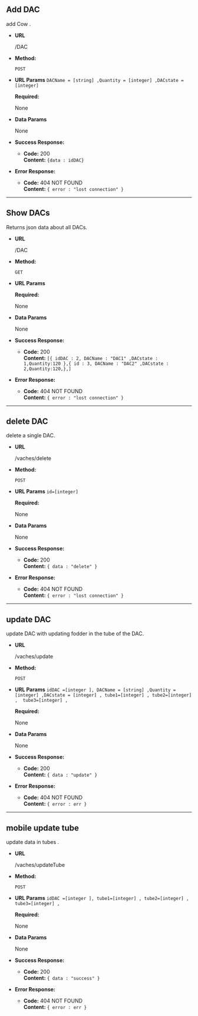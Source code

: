 **Add DAC**
----
  add Cow .

* **URL**

  /DAC

* **Method:**

  `POST`
  
*  **URL Params**
 `DACName = [string] ,Quantity = [integer] ,DACstate = [integer]`

   **Required:**
 
   None 

* **Data Params**

  None

* **Success Response:**

  * **Code:** 200 <br />
    **Content:** `{data : idDAC}`
 
* **Error Response:**

  * **Code:** 404 NOT FOUND <br />
    **Content:** `{ error : "lost connection" }`

* ***********************************************************
**Show DACs**
----
  Returns json data about all DACs.

* **URL**

  /DAC

* **Method:**

  `GET`
  
*  **URL Params**

   **Required:**
 
   None 

* **Data Params**

  None

* **Success Response:**

  * **Code:** 200 <br />
    **Content:** `[{ idDAC : 2, DACName : "DAC1" ,DACstate : 1,Quantity:120 },{ id : 3, DACName : "DAC2" ,DACstate : 2,Quantity:120,},]`
 
* **Error Response:**

  * **Code:** 404 NOT FOUND <br />
    **Content:** `{ error : "lost connection" }`

* ***********************************************************

**delete DAC**
----
  delete a single DAC.

* **URL**

  /vaches/delete

* **Method:**

  `POST`
  
*  **URL Params**
 `id=[integer]`

   **Required:**
 
   None 

* **Data Params**

  None

* **Success Response:**

  * **Code:** 200 <br />
    **Content:** `{ data : "delete" }`
 
* **Error Response:**

  * **Code:** 404 NOT FOUND <br />
    **Content:** `{ error : "lost connection" }`

* ***********************************************************

**update DAC**
----
  update DAC with updating fodder in the tube of the DAC.

* **URL**

  /vaches/update

* **Method:**

  `POST`
  
*  **URL Params**
 `idDAC =[integer ], DACName = [string] ,Quantity = [integer] ,DACstate = [integer] , tube1=[integer] , tube2=[integer] ,  tube3=[integer] ,  `

   **Required:**
 
   None 

* **Data Params**

  None

* **Success Response:**

  * **Code:** 200 <br />
    **Content:** `{ data : "update" }`
 
* **Error Response:**

  * **Code:** 404 NOT FOUND <br />
    **Content:** `{ error : err }`
* ***********************************************************

**mobile update tube**
----
  update data in tubes .

* **URL**

  /vaches/updateTube

* **Method:**

  `POST`
  
*  **URL Params**
 `idDAC =[integer ], tube1=[integer] , tube2=[integer] ,  tube3=[integer] ,  `

   **Required:**
 
   None 

* **Data Params**

  None

* **Success Response:**

  * **Code:** 200 <br />
    **Content:** `{ data : "success" }`
 
* **Error Response:**

  * **Code:** 404 NOT FOUND <br />
    **Content:** `{ error : err }`
